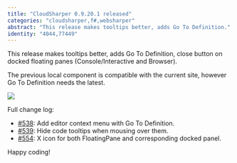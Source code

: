 ```yaml
---
title: "CloudSharper 0.9.20.1 released"
categories: "cloudsharper,f#,websharper"
abstract: "This release makes tooltips better, adds Go To Definition."
identity: "4044,77449"
---
```

This release makes tooltips better, adds Go To Definition, close button on docked floating panes (Console/Interactive and Browser).

The previous local component is compatible with the current site, however Go To Definition needs the latest.

![](https://i.imgur.com/mS8oOkf.png)

Full change log:

 * [#538](https://bitbucket.org/IntelliFactory/cloudsharper/issue/538/): Add editor context menu with Go To Definition.
 * [#539](https://bitbucket.org/IntelliFactory/cloudsharper/issue/539/): Hide code tooltips when mousing over them.
 * [#554](https://bitbucket.org/IntelliFactory/cloudsharper/issue/554/): X icon for both FloatingPane and corresponding docked panel.

Happy coding!

